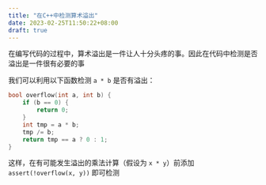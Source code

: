 ```yaml
---
title: "在C++中检测算术溢出"
date: 2023-02-25T11:50:22+08:00
draft: true
---
```


在编写代码的过程中，算术溢出是一件让人十分头疼的事。因此在代码中检测是否溢出是一件很有必要的事

我们可以利用以下函数检测 `a * b` 是否有溢出：

```cpp
bool overflow(int a, int b) {
    if (b == 0) {
        return 0;
    }
    int tmp = a * b;
    tmp /= b;
    return tmp == a ? 0 : 1;
}
```

这样，在有可能发生溢出的乘法计算（假设为 `x * y`）前添加 `assert(!overflow(x, y))` 即可检测
